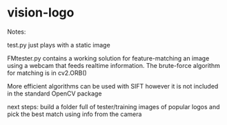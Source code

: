# vision-logo

Notes: 

test.py just plays with a static image

FMtester.py contains a working solution for feature-matching an image using a webcam that feeds realtime information. The brute-force algorithm for matching is in cv2.ORB()

More efficient algorithms can be used with SIFT however it is not included in the standard OpenCV package

next steps: build a folder full of tester/training images of popular logos and pick the best match using info from the camera
